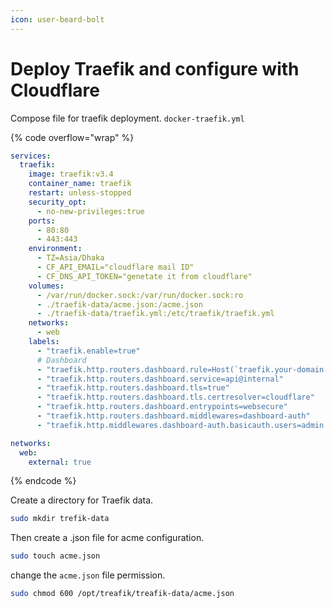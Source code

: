 ```yaml
---
icon: user-beard-bolt
---
```


# Deploy Traefik and configure with Cloudflare

Compose file for traefik deployment. `docker-traefik.yml`&#x20;

{% code overflow="wrap" %}
```yaml
services:
  traefik:
    image: traefik:v3.4
    container_name: traefik
    restart: unless-stopped
    security_opt:
      - no-new-privileges:true
    ports:
      - 80:80
      - 443:443
    environment:
      - TZ=Asia/Dhaka
      - CF_API_EMAIL="cloudflare mail ID"
      - CF_DNS_API_TOKEN="genetate it from cloudflare"
    volumes:
      - /var/run/docker.sock:/var/run/docker.sock:ro
      - ./traefik-data/acme.json:/acme.json
      - ./traefik-data/traefik.yml:/etc/traefik/traefik.yml
    networks:
      - web
    labels:
      - "traefik.enable=true"
      # Dashboard
      - "traefik.http.routers.dashboard.rule=Host(`traefik.your-domain.com`)"
      - "traefik.http.routers.dashboard.service=api@internal"
      - "traefik.http.routers.dashboard.tls=true"
      - "traefik.http.routers.dashboard.tls.certresolver=cloudflare"
      - "traefik.http.routers.dashboard.entrypoints=websecure"
      - "traefik.http.routers.dashboard.middlewares=dashboard-auth"
      - "traefik.http.middlewares.dashboard-auth.basicauth.users=admin:$$2y$$XXXXXXXXXXXXXXX"

networks:
  web:
    external: true
```
{% endcode %}

Create a directory for Traefik data.

```bash
sudo mkdir trefik-data
```

Then create a .json file for acme configuration.

```bash
sudo touch acme.json
```

change the `acme.json` file permission.

```bash
sudo chmod 600 /opt/treafik/treafik-data/acme.json
```

